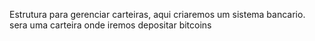 Estrutura para gerenciar carteiras, aqui criaremos um sistema bancario.
sera uma carteira onde iremos depositar bitcoins
